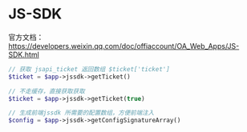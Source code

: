 # JS-SDK

官方文档：https://developers.weixin.qq.com/doc/offiaccount/OA_Web_Apps/JS-SDK.html

```php
// 获取 jsapi_ticket 返回数组 $ticket['ticket']
$ticket = $app->jssdk->getTicket()

// 不走缓存，直接获取获取
$ticket = $app->jssdk->getTicket(true)

// 生成前端jssdk 所需要的配置数组，方便前端注入
$config = $app->jssdk->getConfigSignatureArray()
```
